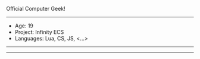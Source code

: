 Official Computer Geek!

---------------------

- Age: 19
- Project: Infinity ECS
- Languages: Lua, CS, JS, <...>

---------------------

[Management]: 8.5

[Programming]: 8.5

[Building,  Meshing]: 7

[UI Design]: 7

[Git]: 7

[Design]: 4.5

[Art, GFX]: 4.5

---------------------

[Link]: AsynchronousMatrix#4213 (685566749516628033)

